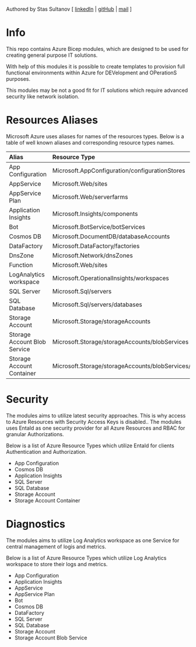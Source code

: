 Authored by Stas Sultanov [ [linkedIn](https://www.linkedin.com/in/stas-sultanov) | [gitHub](https://github.com/stas-sultanov) | [mail](mailto:stas.sultanov@outlook.com) ]

# Info

This repo contains Azure Bicep modules, which are designed to be used for creating general purpose IT solutions.

With help of this modules it is possible to create templates to provision full functional environments within Azure for DEVelopment and OPerationS purposes.

This modules may be not a good fit for IT solutions which require advanced security like network isolation.

# Resources Aliases

Microsoft Azure uses aliases for names of the resources types.
Below is a table of well known aliases and corresponding resource types names.

Alias | Resource Type
:-----|:-------------
App Configuration | Microsoft.AppConfiguration/configurationStores
AppService | Microsoft.Web/sites
AppService Plan | Microsoft.Web/serverfarms
Application Insights | Microsoft.Insights/components
Bot | Microsoft.BotService/botServices
Cosmos DB | Microsoft.DocumentDB/databaseAccounts
DataFactory | Microsoft.DataFactory/factories
DnsZone | Microsoft.Network/dnsZones
Function | Microsoft.Web/sites
LogAnalytics workspace | Microsoft.OperationalInsights/workspaces
SQL Server | Microsoft.Sql/servers
SQL Database | Microsoft.Sql/servers/databases
Storage Account | Microsoft.Storage/storageAccounts
Storage Account Blob Service | Microsoft.Storage/storageAccounts/blobServices
Storage Account Container | Microsoft.Storage/storageAccounts/blobServices/containers

# Security

The modules aims to utilize latest security approaches.
This is why access to Azure Resources with Security Access Keys is disabled..
The modules uses EntaId as one security provider for all Azure Resources and RBAC for granular Authorizations.

Below is a list of Azure Resource Types which utilize EntaId for clients Authentication and Authorization.

- App Configuration
- Cosmos DB
- Application Insights
- SQL Server
- SQL Database
- Storage Account
- Storage Account Container

# Diagnostics

The modules aims to utilize Log Analytics workspace as one Service for central management of logis and metrics.

Below is a list of Azure Resource Types which utilize Log Analytics workspace to store their logs and metrics.

- App Configuration
- Application Insights
- AppService
- AppService Plan
- Bot
- Cosmos DB
- DataFactory
- SQL Server
- SQL Database
- Storage Account
- Storage Account Blob Service
